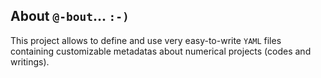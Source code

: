 About `@-bout`... `:-)`
-----------------------

This project allows to define and use very easy-to-write `YAML` files containing customizable metadatas about numerical projects (codes and writings).
